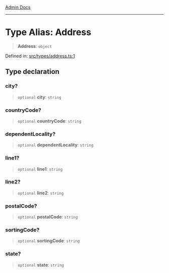 [Admin Docs](/)

***

# Type Alias: Address

> **Address**: `object`

Defined in: [src/types/address.ts:1](https://github.com/PalisadoesFoundation/talawa-admin/blob/main/src/types/address.ts#L1)

## Type declaration

### city?

> `optional` **city**: `string`

### countryCode?

> `optional` **countryCode**: `string`

### dependentLocality?

> `optional` **dependentLocality**: `string`

### line1?

> `optional` **line1**: `string`

### line2?

> `optional` **line2**: `string`

### postalCode?

> `optional` **postalCode**: `string`

### sortingCode?

> `optional` **sortingCode**: `string`

### state?

> `optional` **state**: `string`
